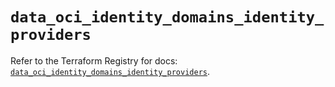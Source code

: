 # `data_oci_identity_domains_identity_providers`

Refer to the Terraform Registry for docs: [`data_oci_identity_domains_identity_providers`](https://registry.terraform.io/providers/oracle/oci/6.18.0/docs/data-sources/identity_domains_identity_providers).
